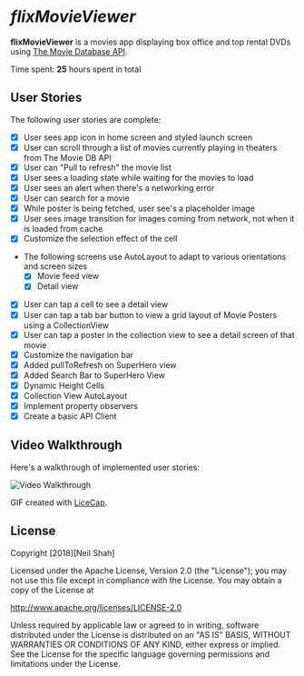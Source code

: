 # *flixMovieViewer*

**flixMovieViewer** is a movies app displaying box office and top rental DVDs using [The Movie Database API](http://docs.themoviedb.apiary.io/#).

Time spent: **25** hours spent in total

## User Stories

The following user stories are complete:

- [x] User sees app icon in home screen and styled launch screen 
- [x] User can scroll through a list of movies currently playing in theaters from The Movie DB API 
- [x] User can "Pull to refresh" the movie list 
- [x] User sees a loading state while waiting for the movies to load 
- [x] User sees an alert when there's a networking error
- [x] User can search for a movie 
- [x] While poster is being fetched, user see's a placeholder image 
- [x] User sees image transition for images coming from network, not when it is loaded from cache 
- [x] Customize the selection effect of the cell 
- The following screens use AutoLayout to adapt to various orientations and screen sizes
  - [x] Movie feed view 
  - [x] Detail view 
- [x] User can tap a cell to see a detail view
- [x] User can tap a tab bar button to view a grid layout of Movie Posters using a CollectionView
- [x] User can tap a poster in the collection view to see a detail screen of that movie
- [x] Customize the navigation bar
- [x] Added pullToRefresh on SuperHero view
- [x] Added Search Bar to SuperHero View
- [x] Dynamic Height Cells
- [x] Collection View AutoLayout
- [x] Implement property observers 
- [x] Create a basic API Client 

## Video Walkthrough

Here's a walkthrough of implemented user stories:

<img src='https://i.imgur.com/LBVJQND.gif' title='Video Walkthrough' width='' alt='Video Walkthrough' />

GIF created with [LiceCap](http://www.cockos.com/licecap/).


## License

Copyright [2018][Neil Shah]

Licensed under the Apache License, Version 2.0 (the "License");
you may not use this file except in compliance with the License.
You may obtain a copy of the License at

http://www.apache.org/licenses/LICENSE-2.0

Unless required by applicable law or agreed to in writing, software
distributed under the License is distributed on an "AS IS" BASIS,
WITHOUT WARRANTIES OR CONDITIONS OF ANY KIND, either express or implied.
See the License for the specific language governing permissions and
limitations under the License.
